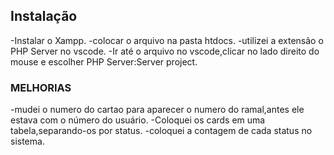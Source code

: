 ## Instalação

-Instalar o  Xampp.
-colocar o arquivo na pasta htdocs.
-utilizei a extensão o PHP Server no vscode.
-Ir até o arquivo no vscode,clicar no lado direito do mouse e escolher PHP Server:Server project.

### MELHORIAS  
-mudei o numero do cartao para aparecer o numero do ramal,antes ele estava com o número do usuário.
-Coloquei os cards em uma tabela,separando-os por status.
-coloquei a contagem de cada status no sistema.
